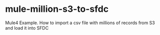 # mule-million-s3-to-sfdc
Mule4 Example. How to import a csv file with millions of records from S3 and load it into SFDC
